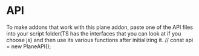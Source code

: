 # API
To make addons that work with this plane addon, paste one of the API files into your script folder(TS has the interfaces that you can look at if you choose js) and then use its various functions after initializing it. // const api = new PlaneAPI();